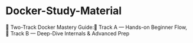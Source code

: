 # Docker-Study-Material
🚀 Two-Track Docker Mastery Guide:🎯 Track A — Hands-on Beginner Flow, 🎯 Track B — Deep-Dive Internals &amp; Advanced Prep
